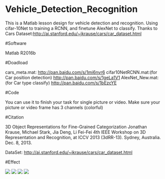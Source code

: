 # Vehicle_Detection_Recognition
This is a Matlab lesson design for vehicle detection and recognition.  Using cifar-10Net to training a RCNN, and finetune AlexNet to classify. Thanks to Cars Dataset:http://ai.stanford.edu/~jkrause/cars/car_dataset.html

#Software

Matlab R2016b

#Doadload

cars_meta.mat: http://pan.baidu.com/s/1mi6nvr6
cifar10NetRCNN.mat:(for Car position detection)  http://pan.baidu.com/s/1geLa1V1
AlexNet_New.mat:(for Car type classify) http://pan.baidu.com/s/1bEzcYE

#Code 

You can use it to finish your task for single picture or video. Make sure your picture or video frame has 3 channels (colorful)

#Citation

3D Object Representations for Fine-Grained Categorization
       Jonathan Krause, Michael Stark, Jia Deng, Li Fei-Fei
       4th IEEE Workshop on 3D Representation and Recognition, at ICCV 2013 (3dRR-13). Sydney, Australia. Dec. 8, 2013.
       
DataSet: http://ai.stanford.edu/~jkrause/cars/car_dataset.html

#Effect

![](http://img.blog.csdn.net/20161122152409064)
![](http://img.blog.csdn.net/20161122152440557)
![](http://img.blog.csdn.net/20161122152449448)
![](http://img.blog.csdn.net/20161122152457760)


